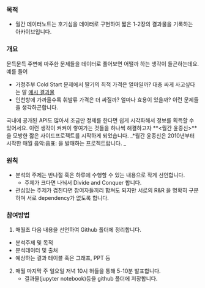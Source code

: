 ### 목적
- 월간 데이터노트는 호기심을 데이터로 구현하여 짧은 1-2장의 결과물을 기록하는 아카이브입니다.

### 개요
문득문득 주변에 마주한 문제들을 데이터로 풀어보면 어떨까 하는 생각이 들곤하는데요. 예를 들어 
- 가정주부 Cold Start 문제에서 딸기의 최적 가격은 얼마일까? 대충 싸게 사고싶다는 말 [예시 결과물](https://blog.naver.com/bellepoque7/223044713559?)
- 인천항에 가까울수록 휘발류 가격은 더 싸질까? 얼마나 효용이 있을까? 이런 문제들을 생각하곤합니다.
  
국내에 공개된 API도 많아서 조금만 정제를 한다면 쉽게 시각화해서 정보를 획득할 수 있어서요. 이런 생각이 켜켜이 쌓여가는 것들을 하나씩 해결하고자  **<월간 윤종신>**을 모방한 짧은 사이드프로젝트를 시작하게 되었습니다. _*월간 윤종신은  2010년부터 시작한 매월 음악:음표: 을 발매하는 프로젝트랍니다.
_
### 원칙
  - 분석의 주제는 반나절 혹은 하루에 수행할 수 있는 내용으로 작게 선언합니다.
    - 주제가 크다면 나눠서 Divide and Conquer 합니다. 
  - 관심있는 주제가 겹친다면 참여자들끼리 합쳐도 되지만 서로의 R&R 을 명확히 구분하며 서로 dependency가 없도록 합니다.

### 참여방법
1. 매월초 다음 내용을 선언하여 Github 폴더에 정리합니다. 
 - 분석주제 및 목적
 - 분석데이터 및 출처
 - 예상하는 결과 테이블 혹은 그래프, PPT 등

2. 매월 마지막 주 일요일 저녁 10시 허들을 통해 5-10분 발표합니다.
   -  결과물(jupyter notebook)등을 github 폴더에 저장합니다.

    
